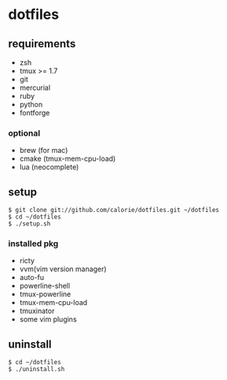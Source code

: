 dotfiles
========
## requirements

- zsh
- tmux >= 1.7
- git
- mercurial
- ruby
- python
- fontforge

### optional

- brew (for mac)
- cmake (tmux-mem-cpu-load)
- lua (neocomplete)

## setup

```
$ git clone git://github.com/calorie/dotfiles.git ~/dotfiles
$ cd ~/dotfiles
$ ./setup.sh
```

### installed pkg

- ricty
- vvm(vim version manager)
- auto-fu
- powerline-shell
- tmux-powerline
- tmux-mem-cpu-load
- tmuxinator
- some vim plugins

## uninstall

```
$ cd ~/dotfiles
$ ./uninstall.sh
```

